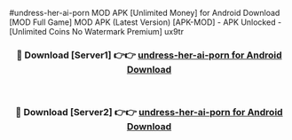 #undress-her-ai-porn MOD APK [Unlimited Money] for Android Download [MOD Full Game] MOD APK (Latest Version) [APK-MOD] - APK Unlocked - [Unlimited Coins No Watermark Premium] ux9tr



<div align="center">

<h3>🔴 Download [Server1] 👉👉 <a href="https://andorid.site?title=undress-her-ai-porn&ref=13M1">undress-her-ai-porn for Android Download</a></h3><br>

<h3>🔴 Download [Server2] 👉👉 <a href="https://andorid.site?title=undress-her-ai-porn&ref=13M1">undress-her-ai-porn for Android Download</a></h3>
</div>